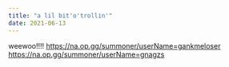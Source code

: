 ```yaml
---
title: "a lil bit'o'trollin'"
date: 2021-06-13
---
```


weewoo!!!!
https://na.op.gg/summoner/userName=gankmeloser
https://na.op.gg/summoner/userName=gnagzs
